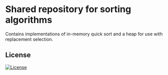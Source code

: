 # Shared repository for sorting algorithms

Contains implementations of in-memory quick sort and a heap for use with replacement selection.

## License
[![License](https://img.shields.io/badge/License-BSD%203--Clause-blue.svg)](https://opensource.org/licenses/BSD-3-Clause)
